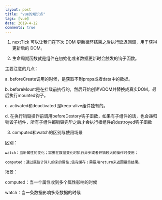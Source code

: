 ```yaml
---
layout: post
title: "vue的知识点"
tags: [vue]
date: 2019-4-12
comments: true
---
```




1. nextTick 可以让我们在下次 DOM 更新循环结束之后执行延迟回调，用于获得更新后的 DOM。

2. 生命周期函数就是组件在初始化或者数据更新时会触发的钩子函数。

主要注意的几点：

a. beforeCreate调用的时候，是获取不到props或者data中的数据。

b. beforeMount是在挂载前执行的，然后开始创建VDOM并替换成真实DOM，最后执行mounted钩子。

c. activated和deactivated 是keep-alive组件独有的。

d. 在执行销毁操作前调用beforeDestory钩子函数，如果有子组件的话，也会递归销毁子组件，所有子组件都销毁完毕之后才会执行根组件的destroyed钩子函数

3. computed和watch的区别与使用场景

区别：

    watch：监听属性的变化；需要在数据变化时执行异步或者开销较大的操作时使用；

    computed：通过属性计算儿的来的属性;值有缓存；需要用return来返回最终结果。


场景：

   computed：当一个属性收到多个属性影响的时候

   watch：当一条数据影响多条数据的时候 



